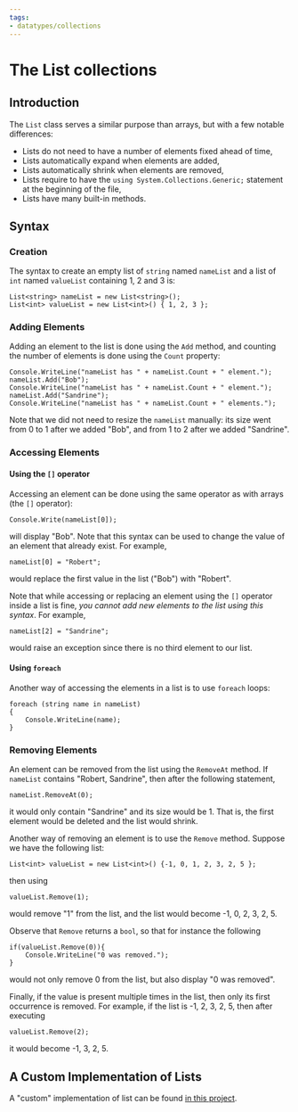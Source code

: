 ```yaml
---
tags:
- datatypes/collections
---
```


# The List collections

## Introduction

The `List` class serves a similar purpose than arrays, but with a few notable differences:

- Lists do not need to have a number of elements fixed ahead of time,
- Lists automatically expand when elements are added,
- Lists automatically shrink when elements are removed,
- Lists require to have the `using System.Collections.Generic;` statement at the beginning of the file,
- Lists have many built-in methods.


## Syntax

### Creation

The syntax to create an empty list of `string` named `nameList` and a list of `int` named `valueList` containing 1, 2 and 3 is:

```
List<string> nameList = new List<string>();
List<int> valueList = new List<int>() { 1, 2, 3 };
```

### Adding Elements

Adding an element to the list is done using the `Add` method, and counting the number of elements is done using the `Count` property:

```
Console.WriteLine("nameList has " + nameList.Count + " element.");
nameList.Add("Bob");
Console.WriteLine("nameList has " + nameList.Count + " element.");
nameList.Add("Sandrine");
Console.WriteLine("nameList has " + nameList.Count + " elements.");
```

Note that we did not need to resize the `nameList` manually: its size went from 0 to 1 after we added "Bob", and from 1 to 2 after we added "Sandrine".

### Accessing Elements

#### Using the `[]` operator

Accessing an element can be done using the same operator as with arrays (the `[]` operator):

```
Console.Write(nameList[0]);
```

will display "Bob". Note that this syntax can be used to change the value of an element that already exist.
For example,

```
nameList[0] = "Robert";
```

would replace the first value in the list ("Bob") with "Robert".

Note that while accessing or replacing an element using the `[]` operator inside a list is fine, *you cannot add new elements to the list using this syntax*. 
For example,

```
nameList[2] = "Sandrine";
```

would raise an exception since there is no third element to our list.

#### Using `foreach`

Another way of accessing the elements in a list is to use `foreach` loops:

```
foreach (string name in nameList)
{
    Console.WriteLine(name); 
}
```

### Removing Elements

An element can be removed from the list using the `RemoveAt` method.
If `nameList` contains "Robert, Sandrine", then after the following statement,

```
nameList.RemoveAt(0);
```

it would only contain "Sandrine" and its size would be 1. That is, the first element would be deleted and the list would shrink.

Another way of removing an element is to use the `Remove` method.
Suppose we have the following list:

```
List<int> valueList = new List<int>() {-1, 0, 1, 2, 3, 2, 5 };
```

then using

```
valueList.Remove(1);
```

would remove "1" from the list, and the list would become -1, 0, 2, 3, 2, 5.

Observe that `Remove` returns a `bool`, so that for instance the following

```
if(valueList.Remove(0)){
    Console.WriteLine("0 was removed.");
}
```

would not only remove 0 from the list, but also display "0 was removed".

Finally, if the value is present multiple times in the list, then only its first occurrence is removed.
For example, if the list is -1, 2, 3, 2, 5, then after executing

```
valueList.Remove(2);
```

it would become -1, 3, 2, 5.

## A Custom Implementation of Lists

A "custom" implementation of list can be found [in this project](./code/projects/CList.zip).

